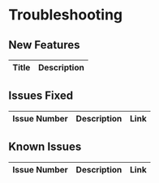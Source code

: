 # Troubleshooting

## New Features

| Title | Description |
| ----------- | ----------- |

## Issues Fixed

| Issue Number | Description | Link |
| ----------- | ----------- | ----------- |

## Known Issues

| Issue Number | Description | Link |
| ----------- | ----------- | ----------- |
